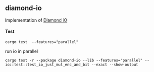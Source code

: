## diamond-io

Implementation of [Diamond iO](https://eprint.iacr.org/2025/236)

#### Test

```
cargo test  --features="parallel"
```


run io in parallel
```
cargo test -r --package diamond-io --lib --features="parallel" -- io::test::test_io_just_mul_enc_and_bit --exact --show-output
```